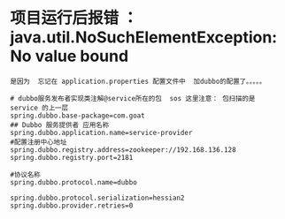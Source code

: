 # 项目运行后报错 ： java.util.NoSuchElementException: No value bound 
    是因为  忘记在 application.properties 配置文件中  加dubbo的配置了。。。。。
    
    # dubbo服务发布者实现类注解@service所在的包  sos 这里注意： 包扫描的是  service 的上一层
    spring.dubbo.base-package=com.goat
    ## Dubbo 服务提供者 应用名称
    spring.dubbo.application.name=service-provider
    #配置注册中心地址
    spring.dubbo.registry.address=zookeeper://192.168.136.128
    spring.dubbo.registry.port=2181
    
    #协议名称
    spring.dubbo.protocol.name=dubbo
    
    spring.dubbo.protocol.serialization=hessian2
    spring.dubbo.provider.retries=0